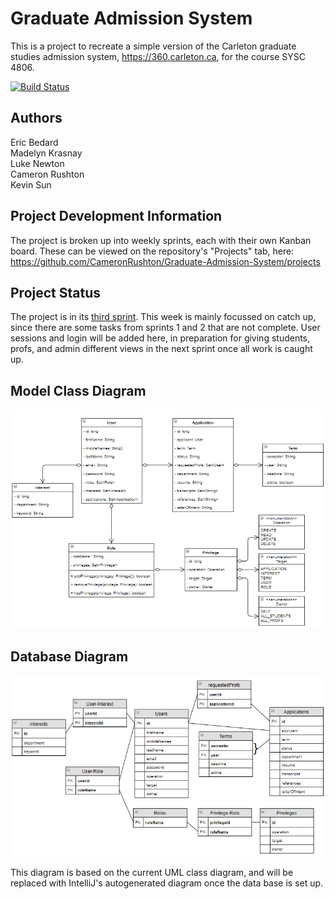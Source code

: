 # Graduate Admission System
This is a project to recreate a simple version of the Carleton graduate studies admission system, https://360.carleton.ca, for the course SYSC 4806.

[![Build Status](https://travis-ci.org/CameronRushton/Graduate-Admission-System.svg?branch=master)](https://travis-ci.org/CameronRushton/Graduate-Admission-System)

## Authors
Eric Bedard <br>
Madelyn Krasnay <br>
Luke Newton <br>
Cameron Rushton <br>
Kevin Sun 

## Project Development Information
The project is broken up into weekly sprints, each with their own Kanban board. These can be viewed on the repository's "Projects" tab, here: https://github.com/CameronRushton/Graduate-Admission-System/projects

## Project Status
The project is in its [third sprint](https://github.com/CameronRushton/Graduate-Admission-System/projects/3). This week is mainly focussed on catch up, since there are some tasks from sprints 1 and 2 that are not complete. User sessions and login will be added here, in preparation for giving students, profs, and admin different views in the next sprint once all work is caught up.

## Model Class Diagram
![UML Class Diagram](/diagrams/ClassDiagram.PNG)

## Database Diagram
![Database Diagram](/diagrams/Database.PNG)

This diagram is based on the current UML class diagram, and will be replaced with IntelliJ's autogenerated diagram once the data base is set up.

